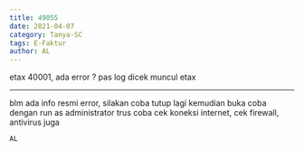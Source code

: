 ```yaml
---
title: 49055
date: 2021-04-07
category: Tanya-SC
tags: E-Faktur
author: AL
---
```


etax 40001, ada error ? pas log dicek muncul etax

---

blm ada info resmi error, silakan coba tutup lagi kemudian buka coba dengan run as administrator trus coba cek koneksi internet, cek firewall, antivirus juga

`AL`
